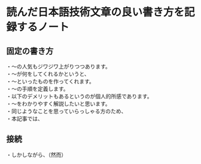 # 読んだ日本語技術文章の良い書き方を記録するノート  

## 固定の書き方  
・～の人気もジワジワ上がりつつあります。  
・～が何をしてくれるかというと、  
・～といったものを作ってくれます。  
・～の手順を定義します。  
・以下のデメリットもあるというのが個人的所感であります。  
・～をわかりやすく解説したいと思います。  
・同じようなことを思っていらっしゃる方のため、  
・本記事では、  

## 接続  
・しかしながら、（然而）  
